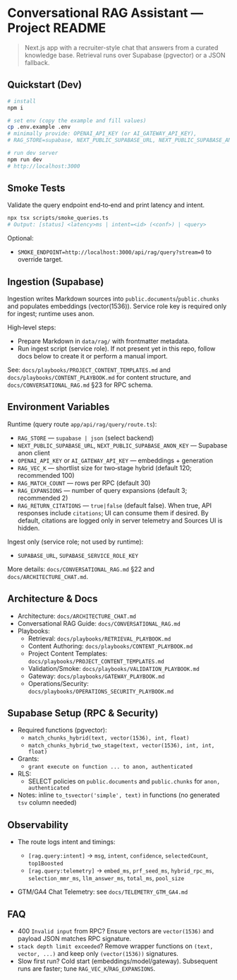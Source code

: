 # Conversational RAG Assistant — Project README

> Next.js app with a recruiter-style chat that answers from a curated knowledge base. Retrieval runs over Supabase (pgvector) or a JSON fallback.

## Quickstart (Dev)

```bash
# install
npm i

# set env (copy the example and fill values)
cp .env.example .env
# minimally provide: OPENAI_API_KEY (or AI_GATEWAY_API_KEY),
# RAG_STORE=supabase, NEXT_PUBLIC_SUPABASE_URL, NEXT_PUBLIC_SUPABASE_ANON_KEY

# run dev server
npm run dev
# http://localhost:3000
```

## Smoke Tests
Validate the query endpoint end‑to‑end and print latency and intent.

```bash
npx tsx scripts/smoke_queries.ts
# Output: [status] <latency>ms | intent=<id> (<conf>) | <query>
```

Optional:
- `SMOKE_ENDPOINT=http://localhost:3000/api/rag/query?stream=0` to override target.

## Ingestion (Supabase)
Ingestion writes Markdown sources into `public.documents`/`public.chunks` and populates embeddings (vector(1536)). Service role key is required only for ingest; runtime uses anon.

High‑level steps:
- Prepare Markdown in `data/rag/` with frontmatter metadata.
- Run ingest script (service role). If not present yet in this repo, follow docs below to create it or perform a manual import.

See: `docs/playbooks/PROJECT_CONTENT_TEMPLATES.md` and `docs/playbooks/CONTENT_PLAYBOOK.md` for content structure, and `docs/CONVERSATIONAL_RAG.md` §23 for RPC schema.

## Environment Variables

Runtime (query route `app/api/rag/query/route.ts`):
- `RAG_STORE` — `supabase | json` (select backend)
- `NEXT_PUBLIC_SUPABASE_URL`, `NEXT_PUBLIC_SUPABASE_ANON_KEY` — Supabase anon client
- `OPENAI_API_KEY` or `AI_GATEWAY_API_KEY` — embeddings + generation
- `RAG_VEC_K` — shortlist size for two‑stage hybrid (default 120; recommended 100)
- `RAG_MATCH_COUNT` — rows per RPC (default 30)
- `RAG_EXPANSIONS` — number of query expansions (default 3; recommended 2)
- `RAG_RETURN_CITATIONS` — `true|false` (default false). When true, API responses include `citations`; UI can consume them if desired. By default, citations are logged only in server telemetry and Sources UI is hidden.

Ingest only (service role; not used by runtime):
- `SUPABASE_URL`, `SUPABASE_SERVICE_ROLE_KEY`

More details: `docs/CONVERSATIONAL_RAG.md` §22 and `docs/ARCHITECTURE_CHAT.md`.

## Architecture & Docs
- Architecture: `docs/ARCHITECTURE_CHAT.md`
- Conversational RAG Guide: `docs/CONVERSATIONAL_RAG.md`
- Playbooks:
  - Retrieval: `docs/playbooks/RETRIEVAL_PLAYBOOK.md`
  - Content Authoring: `docs/playbooks/CONTENT_PLAYBOOK.md`
  - Project Content Templates: `docs/playbooks/PROJECT_CONTENT_TEMPLATES.md`
  - Validation/Smoke: `docs/playbooks/VALIDATION_PLAYBOOK.md`
  - Gateway: `docs/playbooks/GATEWAY_PLAYBOOK.md`
  - Operations/Security: `docs/playbooks/OPERATIONS_SECURITY_PLAYBOOK.md`

## Supabase Setup (RPC & Security)
- Required functions (pgvector):
  - `match_chunks_hybrid(text, vector(1536), int, float)`
  - `match_chunks_hybrid_two_stage(text, vector(1536), int, int, float)`
- Grants:
  - `grant execute on function ... to anon, authenticated`
- RLS:
  - SELECT policies on `public.documents` and `public.chunks` for `anon, authenticated`
- Notes: inline `to_tsvector('simple', text)` in functions (no generated `tsv` column needed)

## Observability
- The route logs intent and timings:
  - `[rag.query:intent]` → `msg`, `intent`, `confidence`, `selectedCount`, `top1Boosted`
  - `[rag.query:telemetry]` → `embed_ms`, `prf_seed_ms`, `hybrid_rpc_ms`, `selection_mmr_ms`, `llm_answer_ms`, `total_ms`, `pool_size`

- GTM/GA4 Chat Telemetry: see `docs/TELEMETRY_GTM_GA4.md`

## FAQ
- 400 `Invalid input` from RPC? Ensure vectors are `vector(1536)` and payload JSON matches RPC signature.
- `stack depth limit exceeded`? Remove wrapper functions on `(text, vector, ...)` and keep only `(vector(1536))` signatures.
- Slow first run? Cold start (embeddings/model/gateway). Subsequent runs are faster; tune `RAG_VEC_K`/`RAG_EXPANSIONS`.
